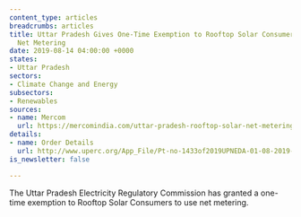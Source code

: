 ```yaml
---
content_type: articles
breadcrumbs: articles
title: Uttar Pradesh Gives One-Time Exemption to Rooftop Solar Consumers to Avail
  Net Metering
date: 2019-08-14 04:00:00 +0000
states:
- Uttar Pradesh
sectors:
- Climate Change and Energy
subsectors:
- Renewables
sources:
- name: Mercom
  url: https://mercomindia.com/uttar-pradesh-rooftop-solar-net-metering/
details:
- name: Order Details
  url: http://www.uperc.org/App_File/Pt-no-1433of2019UPNEDA-01-08-2019-pdf85201935228PM.pdf
is_newsletter: false

---
```

The Uttar Pradesh Electricity Regulatory Commission has granted a one-time exemption to Rooftop Solar Consumers to use net metering.
